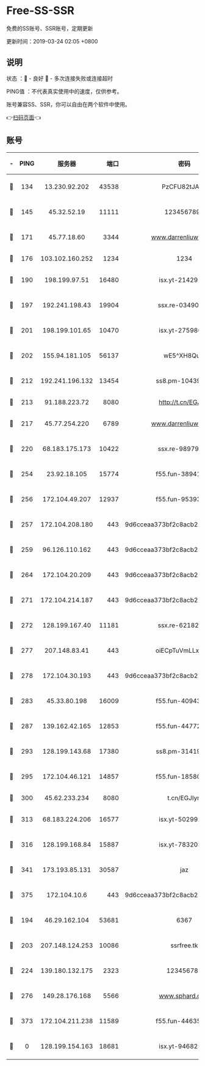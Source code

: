 # Free-SS-SSR

免费的SS账号、SSR账号，定期更新

更新时间：2019-03-24 02:05 +0800

## 说明

状态     ：🙂 - 良好 🙁 - 多次连接失败或连接超时

PING值   ：不代表真实使用中的速度，仅供参考。

账号兼容SS、SSR，你可以自由在两个软件中使用。

👉[扫码页面](https://liesauer.github.io/Free-SS-SSR/)👈

## 账号

|-|PING|服务器|端口|密码|加密方式|区域|
|:----:|:----:|:-----:|-----:|:----:|:----:|:----:|
|🙂|134|13.230.92.202|43538|PzCFU82tJAdZ|aes-256-cfb|JP|
|🙂|145|45.32.52.19|11111|1234567890|aes-256-cfb|JP|
|🙂|171|45.77.18.60|3344|www.darrenliuwei.com|aes-256-cfb|JP|
|🙂|176|103.102.160.252|1234|1234|rc4-md5|JP|
|🙂|190|198.199.97.51|16480|isx.yt-21429161|aes-256-cfb|US|
|🙂|197|192.241.198.43|19904|ssx.re-03490817|aes-256-cfb|US|
|🙂|201|198.199.101.65|10470|isx.yt-27598689|aes-256-cfb|US|
|🙂|202|155.94.181.105|56137|wE5^XH8Quw|aes-256-cfb|US|
|🙂|212|192.241.196.132|13454|ss8.pm-10439574|aes-256-cfb|US|
|🙂|213|91.188.223.72|8080|http://t.cn/EGJIyrl|rc4-md5|RU|
|🙂|217|45.77.254.220|6789|www.darrenliuwei.com|aes-256-cfb|SG|
|🙂|220|68.183.175.173|10422|ssx.re-98979654|aes-256-cfb|US|
|🙂|254|23.92.18.105|15774|f55.fun-38941724|aes-256-cfb|US|
|🙂|256|172.104.49.207|12937|f55.fun-95393089|aes-256-cfb|SG|
|🙂|257|172.104.208.180|443|9d6cceaa373bf2c8acb22e60b6a58be6|aes-256-cfb|US|
|🙂|259|96.126.110.162|443|9d6cceaa373bf2c8acb22e60b6a58be6|aes-256-cfb|US|
|🙂|264|172.104.20.209|443|9d6cceaa373bf2c8acb22e60b6a58be6|aes-256-cfb|US|
|🙂|271|172.104.214.187|443|9d6cceaa373bf2c8acb22e60b6a58be6|aes-256-cfb|US|
|🙂|272|128.199.167.40|11181|ssx.re-62182209|aes-256-cfb|SG|
|🙂|277|207.148.83.41|443|oiECpTuVmLLxk4Ts|aes-256-cfb|AU|
|🙂|278|172.104.30.193|443|9d6cceaa373bf2c8acb22e60b6a58be6|aes-256-cfb|US|
|🙂|283|45.33.80.198|16009|f55.fun-40943567|aes-256-cfb|US|
|🙂|287|139.162.42.165|12853|f55.fun-44772761|aes-256-cfb|SG|
|🙂|293|128.199.143.68|17380|ss8.pm-31419663|aes-256-cfb|SG|
|🙂|295|172.104.46.121|14857|f55.fun-18580153|aes-256-cfb|SG|
|🙂|300|45.62.233.234|8080|t.cn/EGJIyrl|rc4-md5|CA|
|🙂|313|68.183.224.206|16577|isx.yt-50299273|aes-256-cfb|SG|
|🙂|316|128.199.168.84|15887|isx.yt-78320366|aes-256-cfb|SG|
|🙂|341|173.193.85.131|30587|jaz|aes-256-cfb|US|
|🙂|375|172.104.10.6|443|9d6cceaa373bf2c8acb22e60b6a58be6|aes-256-cfb|US|
|🙂|194|46.29.162.104|53681|6367|aes-128-ctr|RU|
|🙂|203|207.148.124.253|10086|ssrfree.tk|aes-256-cfb|SG|
|🙂|224|139.180.132.175|2323|123456789|aes-256-cfb|SG|
|🙂|276|149.28.176.168|5566|www.sphard.com|aes-256-cfb|AU|
|🙂|373|172.104.211.238|11589|f55.fun-44635800|aes-256-cfb|US|
|🙁|0|128.199.154.163|18681|isx.yt-94682551|aes-256-cfb|SG|
